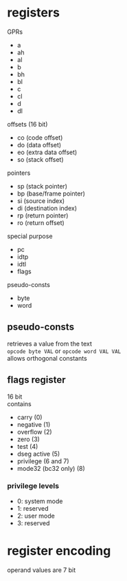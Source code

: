 # registers  
  
GPRs  
- a  
- ah  
- al  
- b  
- bh  
- bl  
- c  
- cl  
- d  
- dl  
  
offsets (16 bit)  
- co (code offset)  
- do (data offset)  
- eo (extra data offset)  
- so (stack offset)  
  
pointers  
- sp (stack pointer)  
- bp (base/frame pointer)  
- si (source index)  
- di (destination index)  
- rp (return pointer)  
- ro (return offset)  
  
special purpose  
- pc  
- idtp  
- idtl  
- flags  

pseudo-consts  
- byte
- word

## pseudo-consts

retrieves a value from the text  
`opcode byte VAL` or `opcode word VAL VAL`  
allows orthogonal constants
  
  
## flags register  
  
16 bit  
contains  
- carry (0)  
- negative (1)  
- overflow (2)
- zero (3)
- test (4)  
- dseg active (5)  
- privilege (6 and 7)  
- mode32 (bc32 only) (8)  

### privilege levels

- 0: system mode
- 1: reserved
- 2: user mode
- 3: reserved
  
  
# register encoding  
  
operand values are 7 bit  
  
  
  